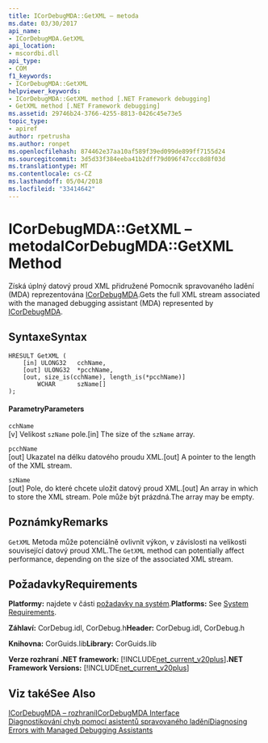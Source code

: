 ```yaml
---
title: ICorDebugMDA::GetXML – metoda
ms.date: 03/30/2017
api_name:
- ICorDebugMDA.GetXML
api_location:
- mscordbi.dll
api_type:
- COM
f1_keywords:
- ICorDebugMDA::GetXML
helpviewer_keywords:
- ICorDebugMDA::GetXML method [.NET Framework debugging]
- GetXML method [.NET Framework debugging]
ms.assetid: 29746b24-3766-4255-8813-0426c45e73e5
topic_type:
- apiref
author: rpetrusha
ms.author: ronpet
ms.openlocfilehash: 874462e37aa10af589f39ed099de899ff7155d24
ms.sourcegitcommit: 3d5d33f384eeba41b2dff79d096f47ccc8d8f03d
ms.translationtype: MT
ms.contentlocale: cs-CZ
ms.lasthandoff: 05/04/2018
ms.locfileid: "33414642"
---
```

# <a name="icordebugmdagetxml-method"></a><span data-ttu-id="96c47-102">ICorDebugMDA::GetXML – metoda</span><span class="sxs-lookup"><span data-stu-id="96c47-102">ICorDebugMDA::GetXML Method</span></span>
<span data-ttu-id="96c47-103">Získá úplný datový proud XML přidružené Pomocník spravovaného ladění (MDA) reprezentována [ICorDebugMDA](../../../../docs/framework/unmanaged-api/debugging/icordebugmda-interface.md).</span><span class="sxs-lookup"><span data-stu-id="96c47-103">Gets the full XML stream associated with the managed debugging assistant (MDA) represented by [ICorDebugMDA](../../../../docs/framework/unmanaged-api/debugging/icordebugmda-interface.md).</span></span>  
  
## <a name="syntax"></a><span data-ttu-id="96c47-104">Syntaxe</span><span class="sxs-lookup"><span data-stu-id="96c47-104">Syntax</span></span>  
  
```  
HRESULT GetXML (  
    [in] ULONG32   cchName,  
    [out] ULONG32  *pcchName,  
    [out, size_is(cchName), length_is(*pcchName)]  
        WCHAR      szName[]  
);  
```  
  
#### <a name="parameters"></a><span data-ttu-id="96c47-105">Parametry</span><span class="sxs-lookup"><span data-stu-id="96c47-105">Parameters</span></span>  
 `cchName`  
 <span data-ttu-id="96c47-106">[v] Velikost `szName` pole.</span><span class="sxs-lookup"><span data-stu-id="96c47-106">[in] The size of the `szName` array.</span></span>  
  
 `pcchName`  
 <span data-ttu-id="96c47-107">[out] Ukazatel na délku datového proudu XML.</span><span class="sxs-lookup"><span data-stu-id="96c47-107">[out] A pointer to the length of the XML stream.</span></span>  
  
 `szName`  
 <span data-ttu-id="96c47-108">[out] Pole, do které chcete uložit datový proud XML.</span><span class="sxs-lookup"><span data-stu-id="96c47-108">[out] An array in which to store the XML stream.</span></span> <span data-ttu-id="96c47-109">Pole může být prázdná.</span><span class="sxs-lookup"><span data-stu-id="96c47-109">The array may be empty.</span></span>  
  
## <a name="remarks"></a><span data-ttu-id="96c47-110">Poznámky</span><span class="sxs-lookup"><span data-stu-id="96c47-110">Remarks</span></span>  
 <span data-ttu-id="96c47-111">`GetXML` Metoda může potenciálně ovlivnit výkon, v závislosti na velikosti související datový proud XML.</span><span class="sxs-lookup"><span data-stu-id="96c47-111">The `GetXML` method can potentially affect performance, depending on the size of the associated XML stream.</span></span>  
  
## <a name="requirements"></a><span data-ttu-id="96c47-112">Požadavky</span><span class="sxs-lookup"><span data-stu-id="96c47-112">Requirements</span></span>  
 <span data-ttu-id="96c47-113">**Platformy:** najdete v části [požadavky na systém](../../../../docs/framework/get-started/system-requirements.md).</span><span class="sxs-lookup"><span data-stu-id="96c47-113">**Platforms:** See [System Requirements](../../../../docs/framework/get-started/system-requirements.md).</span></span>  
  
 <span data-ttu-id="96c47-114">**Záhlaví:** CorDebug.idl, CorDebug.h</span><span class="sxs-lookup"><span data-stu-id="96c47-114">**Header:** CorDebug.idl, CorDebug.h</span></span>  
  
 <span data-ttu-id="96c47-115">**Knihovna:** CorGuids.lib</span><span class="sxs-lookup"><span data-stu-id="96c47-115">**Library:** CorGuids.lib</span></span>  
  
 <span data-ttu-id="96c47-116">**Verze rozhraní .NET framework:** [!INCLUDE[net_current_v20plus](../../../../includes/net-current-v20plus-md.md)]</span><span class="sxs-lookup"><span data-stu-id="96c47-116">**.NET Framework Versions:** [!INCLUDE[net_current_v20plus](../../../../includes/net-current-v20plus-md.md)]</span></span>  
  
## <a name="see-also"></a><span data-ttu-id="96c47-117">Viz také</span><span class="sxs-lookup"><span data-stu-id="96c47-117">See Also</span></span>  
 [<span data-ttu-id="96c47-118">ICorDebugMDA – rozhraní</span><span class="sxs-lookup"><span data-stu-id="96c47-118">ICorDebugMDA Interface</span></span>](../../../../docs/framework/unmanaged-api/debugging/icordebugmda-interface.md)  
 [<span data-ttu-id="96c47-119">Diagnostikování chyb pomocí asistentů spravovaného ladění</span><span class="sxs-lookup"><span data-stu-id="96c47-119">Diagnosing Errors with Managed Debugging Assistants</span></span>](../../../../docs/framework/debug-trace-profile/diagnosing-errors-with-managed-debugging-assistants.md)
